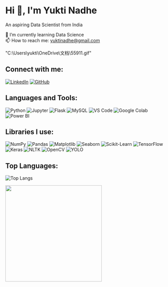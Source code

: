 # Hi 👋, I'm Yukti Nadhe
An aspiring Data Scientist from India

🌱 I’m currently learning Data Science  
📫 How to reach me: yuktinadhe@gmail.com  

"C:\Users\yukti\OneDrive\文档\55911.gif"

## Connect with me:
[![LinkedIn](https://img.shields.io/badge/LinkedIn-blue?style=flat-square&logo=linkedin)](https://www.linkedin.com/in/yukti-nadhe-47342b21b/)
[![GitHub](https://img.shields.io/badge/GitHub-black?style=flat-square&logo=github)](https://github.com/yuktinadhe)

## Languages and Tools:
![Python](https://img.shields.io/badge/-Python-3776AB?style=flat-square&logo=python)
![Jupyter](https://img.shields.io/badge/-Jupyter-F37626?style=flat-square&logo=jupyter)
![Flask](https://img.shields.io/badge/-Flask-000000?style=flat-square&logo=flask)
![MySQL](https://img.shields.io/badge/-MySQL-4479A1?style=flat-square&logo=mysql)
![VS Code](https://img.shields.io/badge/-VSCode-007ACC?style=flat-square&logo=visual-studio-code)
![Google Colab](https://img.shields.io/badge/-Google%20Colab-F9AB00?style=flat-square&logo=googlecolab)
![Power BI](https://img.shields.io/badge/-Power%20BI-F2C811?style=flat-square&logo=powerbi&logoColor=black)

## Libraries I use:
![NumPy](https://img.shields.io/badge/-NumPy-013243?style=flat-square&logo=numpy)
![Pandas](https://img.shields.io/badge/-Pandas-150458?style=flat-square&logo=pandas)
![Matplotlib](https://img.shields.io/badge/-Matplotlib-11557C?style=flat-square&logo=matplotlib)
![Seaborn](https://img.shields.io/badge/-Seaborn-2E8BC0?style=flat-square)
![Scikit-Learn](https://img.shields.io/badge/-ScikitLearn-F7931E?style=flat-square&logo=scikit-learn)
![TensorFlow](https://img.shields.io/badge/-TensorFlow-FF6F00?style=flat-square&logo=tensorflow)
![Keras](https://img.shields.io/badge/-Keras-D00000?style=flat-square&logo=keras)
![NLTK](https://img.shields.io/badge/-NLTK-391900?style=flat-square)
![OpenCV](https://img.shields.io/badge/-OpenCV-5C3EE8?style=flat-square&logo=opencv)
![YOLO](https://img.shields.io/badge/-YOLO-00FFFF?style=flat-square)


## Top Languages:
![Top Langs](https://github-readme-stats.vercel.app/api/top-langs/?username=yourusername&layout=compact)

<img src="https://your-image-link.gif" width="300px">

